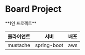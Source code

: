 # Board Project

<div aline="center">
**1인 프로젝트**

|클라이언트|서버|배포| 
|:---:|:---:|:---:| 
|mustache|spring-boot|aws| 

</div>
